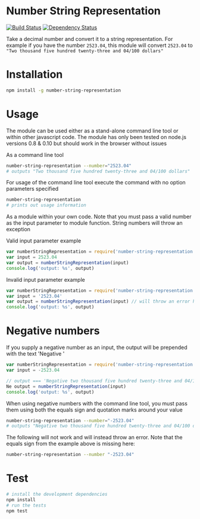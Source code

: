 # Number String Representation

[![Build Status](https://travis-ci.org/nisaacson/number-string-representation.png)](https://travis-ci.org/nisaacson/number-string-representation)
[![Dependency Status](https://david-dm.org/nisaacson/number-string-representation.png)](https://david-dm.org/nisaacson/number-string-representation)

Take a decimal number and convert it to a string representation. For example if you have the number `2523.04`, this module will convert `2523.04` to `"Two thousand five hundred twenty-three and 04/100 dollars"`

# Installation

```bash
npm install -g number-string-representation
```

# Usage

The module can be used either as a stand-alone command line tool or within other javascript code. The module has only been tested on node.js versions 0.8 & 0.10 but should work in the browser without issues


As a command line tool
```bash
number-string-representation --number="2523.04"
# outputs "Two thousand five hundred twenty-three and 04/100 dollars"
```

For usage of the command line tool execute the command with no option parameters specified

```bash
number-string-representation
# prints out usage information
```

As a module within your own code. Note that you must pass a valid number as the input parameter to module function. String numbers will throw an exception

Valid input parameter example

```javascript
var numberStringRepresentation = require('number-string-representation')
var input = 2523.04
var output = numberStringRepresentation(input)
console.log('output: %s', output)
```


Invalid input parameter example
```javascript
var numberStringRepresentation = require('number-string-representation')
var input = '2523.04'
var output = numberStringRepresentation(input) // will throw an error here
console.log('output: %s', output)
```

# Negative numbers
If you supply a negative number as an input, the output will be prepended with the text 'Negative '

```javascript
var numberStringRepresentation = require('number-string-representation')
var input = -2523.04

// output === 'Negative two thousand five hundred twenty-three and 04/100 dollars'
Ne output = numberStringRepresentation(input)
console.log('output: %s', output)
```

When using negative numbers with the command line tool, you must pass them using both the equals sign and quotation marks around your value

```bash
number-string-representation --number="-2523.04"
# outputs "Negative two thousand five hundred twenty-three and 04/100 dollars"
```

The following will not work and will instead throw an error. Note that the equals sign from the example above is missing here:
```bash
number-string-representation --number "-2523.04"
```

# Test

```bash
# install the development dependencies
npm install
# run the tests
npm test
```
